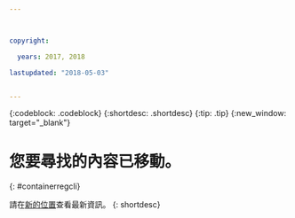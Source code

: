 ```yaml
---



copyright:

  years: 2017, 2018

lastupdated: "2018-05-03"


---
```


{:codeblock: .codeblock}
{:shortdesc: .shortdesc}
{:tip: .tip}
{:new_window: target="_blank"}

# 您要尋找的內容已移動。
{: #containerregcli}

請在[新的位置](../../../services/Registry/registry_cli.html)查看最新資訊。
{: shortdesc}
